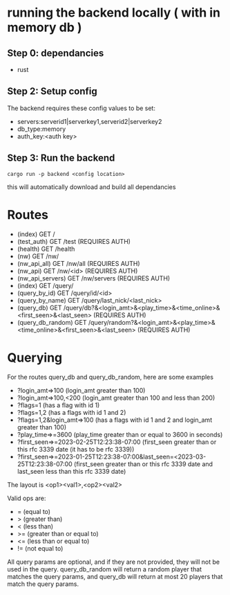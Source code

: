 # running the backend locally ( with in memory db )

## Step 0: dependancies
* rust


## Step 2: Setup config
The backend requires these config values to be set:
* servers:serverid1|serverkey1,serverid2|serverkey2
* db_type:memory
* auth_key:\<auth key\>

## Step 3: Run the backend
```
cargo run -p backend <config location>
```
this will automatically download and build all dependancies

# Routes

   * (index) GET /
   * (test_auth) GET /test (REQUIRES AUTH)
   * (health) GET /health
   * (nw) GET /nw/
   * (nw_api_all) GET /nw/all (REQUIRES AUTH)
   * (nw_api) GET /nw/\<id\> (REQUIRES AUTH)
   * (nw_api_servers) GET /nw/servers (REQUIRES AUTH)
   * (index) GET /query/
   * (query_by_id) GET /query/id/\<id\>
   * (query_by_name) GET /query/last_nick/\<last_nick\>
   * (query_db) GET /query/db?<flags>&<login_amt>&<play_time>&<time_online>&<first_seen>&<last_seen> (REQUIRES AUTH)
   * (query_db_random) GET /query/random?<flags>&<login_amt>&<play_time>&<time_online>&<first_seen>&<last_seen> (REQUIRES AUTH)

# Querying
For the routes query_db and query_db_random, here are some examples

* ?login_amt=>100 (login_amt greater than 100)
* ?login_amt=>100,<200 (login_amt greater than 100 and less than 200)
* ?flags=1 (has a flag with id 1)
* ?flags=1,2 (has a flags with id 1 and 2)
* ?flags=1,2&login_amt=>100 (has a flags with id 1 and 2 and login_amt greater than 100)
* ?play_time=>=3600 (play_time greater than or equal to 3600 in seconds)
* ?first_seen=>=2023-02-25T12:23:38-07:00 (first_seen greater than or this rfc 3339 date (it has to be rfc 3339))
* ?first_seen=>=2023-01-25T12:23:38-07:00&last_seen=<2023-03-25T12:23:38-07:00 (first_seen greater than or this rfc 3339 date and last_seen less than this rfc 3339 date)

The layout is \<op1\>\<val1\>,\<op2\>\<val2\>

Valid ops are:
* = (equal to)
* \> (greater than)
* < (less than)
* \>= (greater than or equal to)
* <= (less than or equal to)
* != (not equal to)


All query params are optional, and if they are not provided, they will not be used in the query.
query_db_random will return a random player that matches the query params, and query_db will return at most 20 players that match the query params.